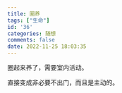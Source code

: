 ```yaml
---
title: 圈养
tags: ["生命"]
id: '36'
categories: 随想
comments: false
date: 2022-11-25 18:03:35
---
```


圈起来养了，需要室内活动。

直接变成非必要不出门，而且是主动的。
